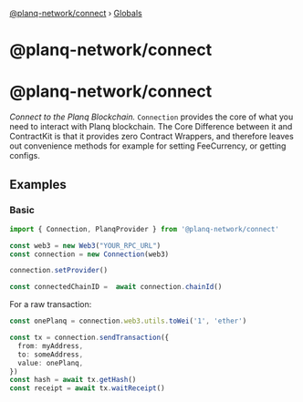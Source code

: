 [@planq-network/connect](README.md) › [Globals](globals.md)

# @planq-network/connect

# @planq-network/connect

*Connect to the Planq Blockchain.*  `Connection` provides the core of what you need to interact with Planq blockchain. The Core Difference between it and ContractKit is that it provides zero Contract Wrappers, and therefore leaves out convenience methods for example for setting FeeCurrency, or getting configs.

## Examples

### Basic

```typescript
import { Connection, PlanqProvider } from '@planq-network/connect'

const web3 = new Web3("YOUR_RPC_URL")
const connection = new Connection(web3)

connection.setProvider()

const connectedChainID =  await connection.chainId()

```

For a raw transaction:

```ts
const onePlanq = connection.web3.utils.toWei('1', 'ether')

const tx = connection.sendTransaction({
  from: myAddress,
  to: someAddress,
  value: onePlanq,
})
const hash = await tx.getHash()
const receipt = await tx.waitReceipt()
```
